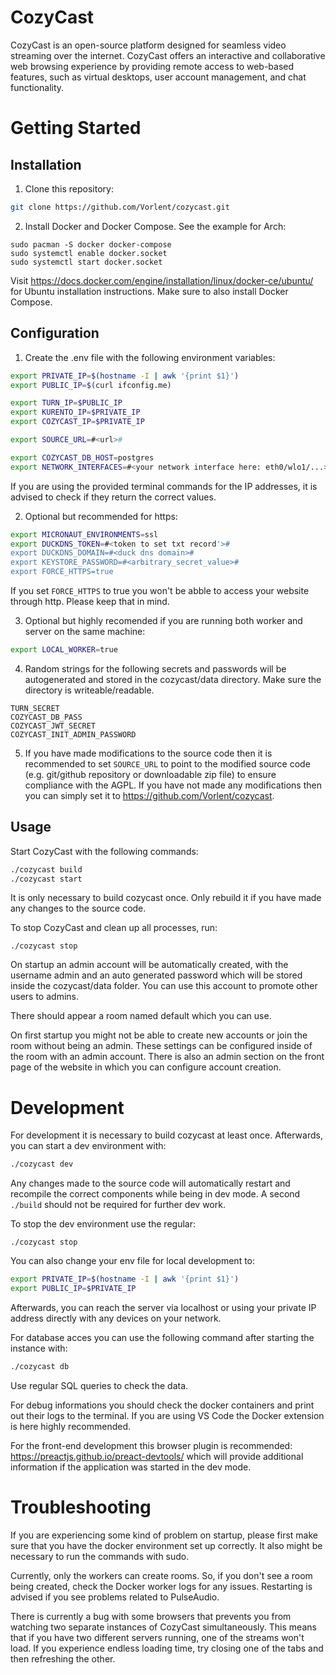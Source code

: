 # CozyCast

CozyCast is an open-source platform designed for seamless video streaming over the internet. CozyCast offers an interactive and collaborative web browsing experience by providing remote access to web-based features, such as virtual desktops, user account management, and chat functionality. 

# Getting Started


## Installation

1. Clone this repository:

``` bash
git clone https://github.com/Vorlent/cozycast.git
```

2. Install Docker and Docker Compose. See the example for Arch:

```
sudo pacman -S docker docker-compose
sudo systemctl enable docker.socket
sudo systemctl start docker.socket
```

Visit https://docs.docker.com/engine/installation/linux/docker-ce/ubuntu/ for Ubuntu installation instructions. Make sure to also install Docker Compose.

## Configuration

1. Create the .env file with the following environment variables:

```bash
export PRIVATE_IP=$(hostname -I | awk '{print $1}')
export PUBLIC_IP=$(curl ifconfig.me)

export TURN_IP=$PUBLIC_IP
export KURENTO_IP=$PRIVATE_IP
export COZYCAST_IP=$PRIVATE_IP

export SOURCE_URL=#<url>#

export COZYCAST_DB_HOST=postgres
export NETWORK_INTERFACES=#<your network interface here: eth0/wlo1/...>#
```
If you are using the provided terminal commands for the IP addresses, it is advised to check if they return the correct values.

2. Optional but recommended for https:

``` bash
export MICRONAUT_ENVIRONMENTS=ssl
export DUCKDNS_TOKEN=#<token to set txt record'>#
export DUCKDNS_DOMAIN=#<duck dns domain>#
export KEYSTORE_PASSWORD=#<arbitrary_secret_value>#
export FORCE_HTTPS=true
```
If you set `FORCE_HTTPS` to true you won't be abble to access your website through http. Please keep that in mind.


3. Optional but highly recomended if you are running both worker and server on the same machine:

``` bash
export LOCAL_WORKER=true
```

4. Random strings for the following secrets and passwords will be autogenerated and stored in the cozycast/data directory. Make sure the directory is writeable/readable.
```
TURN_SECRET
COZYCAST_DB_PASS
COZYCAST_JWT_SECRET
COZYCAST_INIT_ADMIN_PASSWORD
```

5. If you have made modifications to the source code then it is recommended to set `SOURCE_URL` to point to the modified source code (e.g. git/github repository or downloadable zip file) to ensure compliance with the AGPL. If you have not made any modifications then you can simply set it to https://github.com/Vorlent/cozycast.

## Usage

Start CozyCast with the following commands:

``` bash
./cozycast build
./cozycast start
```

It is only necessary to build cozycast once. Only rebuild it if you have made any changes to the source code.

To stop CozyCast and clean up all processes, run:
``` 
./cozycast stop
 ```

On startup an admin account will be automatically created, with the username admin and an auto generated password which will be stored inside the cozycast/data folder. You can use this account to promote other users to admins.

There should appear a room named default which you can use.

On first startup you might not be able to create new accounts or join the room without being an admin. These settings can be configured inside of the room with an admin account. There is also an admin section on the front page of the website in which you can configure account creation.

# Development

For development it is necessary to build cozycast at least once. Afterwards, you can start a dev environment with:

``` bash
./cozycast dev
```
Any changes made to the source code will automatically restart and recompile the correct components while being in dev mode. A second `./build` should not be required for further dev work.

To stop the dev environment use the regular:
``` 
./cozycast stop
 ```


You can also change your env file for local development to:
``` bash
export PRIVATE_IP=$(hostname -I | awk '{print $1}')
export PUBLIC_IP=$PRIVATE_IP
```

Afterwards, you can reach the server via localhost or using your private IP address directly with any devices on your network.

For database acces you can use the following command after starting the instance with:
```bash
./cozycast db
```
Use regular SQL queries to check the data.

For debug informations you should check the docker containers and print out their logs to the terminal. If you are using VS Code the Docker extension is here highly recommended.

For the front-end development this browser plugin is recommended:
https://preactjs.github.io/preact-devtools/ which will provide additional information if the application was started in the dev mode.

# Troubleshooting

If you are experiencing some kind of problem on startup, please first make sure that you have the docker environment set up correctly. It also might be necessary to run the commands with sudo.

Currently, only the workers can create rooms. So, if you don't see a room being created, check the Docker worker logs for any issues. Restarting is advised if you see problems related to PulseAudio.

There is currently a bug with some browsers that prevents you from watching two separate instances of CozyCast simultaneously. This means that if you have two different servers running, one of the streams won't load. If you experience endless loading time, try closing one of the tabs and then refreshing the other.